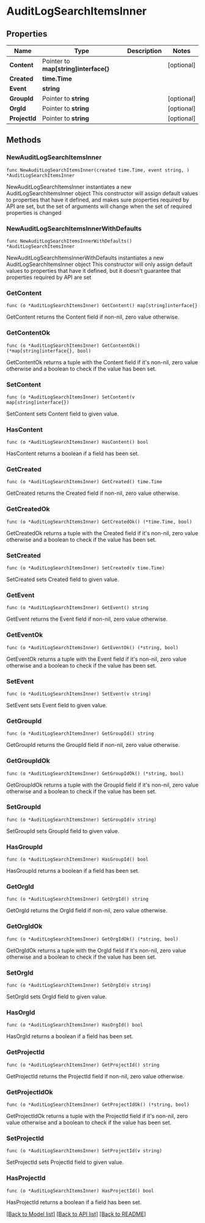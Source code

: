 # AuditLogSearchItemsInner

## Properties

Name | Type | Description | Notes
------------ | ------------- | ------------- | -------------
**Content** | Pointer to **map[string]interface{}** |  | [optional] 
**Created** | **time.Time** |  | 
**Event** | **string** |  | 
**GroupId** | Pointer to **string** |  | [optional] 
**OrgId** | Pointer to **string** |  | [optional] 
**ProjectId** | Pointer to **string** |  | [optional] 

## Methods

### NewAuditLogSearchItemsInner

`func NewAuditLogSearchItemsInner(created time.Time, event string, ) *AuditLogSearchItemsInner`

NewAuditLogSearchItemsInner instantiates a new AuditLogSearchItemsInner object
This constructor will assign default values to properties that have it defined,
and makes sure properties required by API are set, but the set of arguments
will change when the set of required properties is changed

### NewAuditLogSearchItemsInnerWithDefaults

`func NewAuditLogSearchItemsInnerWithDefaults() *AuditLogSearchItemsInner`

NewAuditLogSearchItemsInnerWithDefaults instantiates a new AuditLogSearchItemsInner object
This constructor will only assign default values to properties that have it defined,
but it doesn't guarantee that properties required by API are set

### GetContent

`func (o *AuditLogSearchItemsInner) GetContent() map[string]interface{}`

GetContent returns the Content field if non-nil, zero value otherwise.

### GetContentOk

`func (o *AuditLogSearchItemsInner) GetContentOk() (*map[string]interface{}, bool)`

GetContentOk returns a tuple with the Content field if it's non-nil, zero value otherwise
and a boolean to check if the value has been set.

### SetContent

`func (o *AuditLogSearchItemsInner) SetContent(v map[string]interface{})`

SetContent sets Content field to given value.

### HasContent

`func (o *AuditLogSearchItemsInner) HasContent() bool`

HasContent returns a boolean if a field has been set.

### GetCreated

`func (o *AuditLogSearchItemsInner) GetCreated() time.Time`

GetCreated returns the Created field if non-nil, zero value otherwise.

### GetCreatedOk

`func (o *AuditLogSearchItemsInner) GetCreatedOk() (*time.Time, bool)`

GetCreatedOk returns a tuple with the Created field if it's non-nil, zero value otherwise
and a boolean to check if the value has been set.

### SetCreated

`func (o *AuditLogSearchItemsInner) SetCreated(v time.Time)`

SetCreated sets Created field to given value.


### GetEvent

`func (o *AuditLogSearchItemsInner) GetEvent() string`

GetEvent returns the Event field if non-nil, zero value otherwise.

### GetEventOk

`func (o *AuditLogSearchItemsInner) GetEventOk() (*string, bool)`

GetEventOk returns a tuple with the Event field if it's non-nil, zero value otherwise
and a boolean to check if the value has been set.

### SetEvent

`func (o *AuditLogSearchItemsInner) SetEvent(v string)`

SetEvent sets Event field to given value.


### GetGroupId

`func (o *AuditLogSearchItemsInner) GetGroupId() string`

GetGroupId returns the GroupId field if non-nil, zero value otherwise.

### GetGroupIdOk

`func (o *AuditLogSearchItemsInner) GetGroupIdOk() (*string, bool)`

GetGroupIdOk returns a tuple with the GroupId field if it's non-nil, zero value otherwise
and a boolean to check if the value has been set.

### SetGroupId

`func (o *AuditLogSearchItemsInner) SetGroupId(v string)`

SetGroupId sets GroupId field to given value.

### HasGroupId

`func (o *AuditLogSearchItemsInner) HasGroupId() bool`

HasGroupId returns a boolean if a field has been set.

### GetOrgId

`func (o *AuditLogSearchItemsInner) GetOrgId() string`

GetOrgId returns the OrgId field if non-nil, zero value otherwise.

### GetOrgIdOk

`func (o *AuditLogSearchItemsInner) GetOrgIdOk() (*string, bool)`

GetOrgIdOk returns a tuple with the OrgId field if it's non-nil, zero value otherwise
and a boolean to check if the value has been set.

### SetOrgId

`func (o *AuditLogSearchItemsInner) SetOrgId(v string)`

SetOrgId sets OrgId field to given value.

### HasOrgId

`func (o *AuditLogSearchItemsInner) HasOrgId() bool`

HasOrgId returns a boolean if a field has been set.

### GetProjectId

`func (o *AuditLogSearchItemsInner) GetProjectId() string`

GetProjectId returns the ProjectId field if non-nil, zero value otherwise.

### GetProjectIdOk

`func (o *AuditLogSearchItemsInner) GetProjectIdOk() (*string, bool)`

GetProjectIdOk returns a tuple with the ProjectId field if it's non-nil, zero value otherwise
and a boolean to check if the value has been set.

### SetProjectId

`func (o *AuditLogSearchItemsInner) SetProjectId(v string)`

SetProjectId sets ProjectId field to given value.

### HasProjectId

`func (o *AuditLogSearchItemsInner) HasProjectId() bool`

HasProjectId returns a boolean if a field has been set.


[[Back to Model list]](../README.md#documentation-for-models) [[Back to API list]](../README.md#documentation-for-api-endpoints) [[Back to README]](../README.md)


